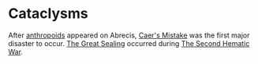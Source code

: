 # Cataclysms

<meta property="og:description" content="After anthropoids appeared on Abrecis, Caer's Mistake was the first major disaster to occur.">

After [anthropoids](../../inhabitants/anthropoids/introduction.md) appeared on Abrecis, [Caer's Mistake](caers-mistake.md) was the first major disaster to occur. [The Great Sealing](sealing.md) occurred during [The Second Hematic War](../wars/second-hematic.md).